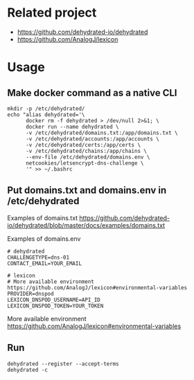 # Related project

* https://github.com/dehydrated-io/dehydrated
* https://github.com/AnalogJ/lexicon

# Usage

## Make docker command as a native CLI

```
mkdir -p /etc/dehydrated/
echo "alias dehydrated='\
      docker rm -f dehydrated > /dev/null 2>&1; \
      docker run --name dehydrated \
      -v /etc/dehydrated/domains.txt:/app/domains.txt \
      -v /etc/dehydrated/accounts:/app/accounts \
      -v /etc/dehydrated/certs:/app/certs \
      -v /etc/dehydrated/chains:/app/chains \
      --env-file /etc/dehydrated/domains.env \
      netcookies/letsencrypt-dns-challenge \
      '" >> ~/.bashrc
```

## Put domains.txt and domains.env in /etc/dehydrated

Examples of domains.txt https://github.com/dehydrated-io/dehydrated/blob/master/docs/examples/domains.txt

Examples of domains.env 

```
# dehydrated
CHALLENGETYPE=dns-01
CONTACT_EMAIL=YOUR_EMAIL

# lexicon
# More available environment https://github.com/AnalogJ/lexicon#environmental-variables
PROVIDER=dnspod
LEXICON_DNSPOD_USERNAME=API_ID
LEXICON_DNSPOD_TOKEN=YOUR_TOKEN
```

More available environment https://github.com/AnalogJ/lexicon#environmental-variables


## Run 

```
dehydrated --register --accept-terms
dehydrated -c
```
